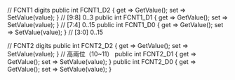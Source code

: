// FCNT1 digits
public int FCNT1_D2 { get => GetValue<int>(); set => SetValue(value); } // [9:8] 0..3
public int FCNT1_D1 { get => GetValue<int>(); set => SetValue(value); } // [7:4] 0..15
public int FCNT1_D0 { get => GetValue<int>(); set => SetValue(value); } // [3:0] 0..15

// FCNT2 digits
public int FCNT2_D2 { get => GetValue<int>(); set => SetValue(value); } // 高兩位（10~11）
public int FCNT2_D1 { get => GetValue<int>(); set => SetValue(value); }
public int FCNT2_D0 { get => GetValue<int>(); set => SetValue(value); }